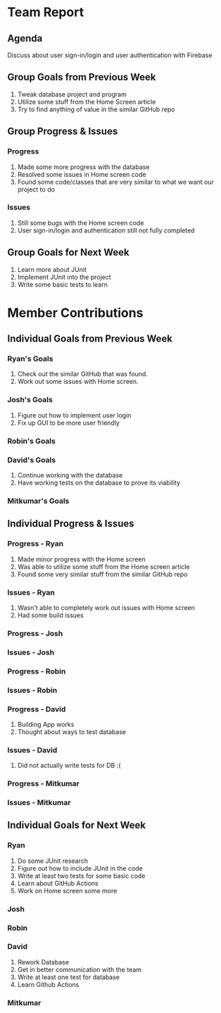 # Team Report

## Agenda
Discuss about user sign-in/login and user authentication with Firebase
## Group Goals from Previous Week
1. Tweak database project and program
2. Utilize some stuff from the Home Screen article
3. Try to find anything of value in the similar GitHub repo

## Group Progress & Issues
### Progress
1. Made some more progress with the database
2. Resolved some issues in Home screen code
3. Found some code/classes that are very similar to what we want our project to do
### Issues
1. Still some bugs with the Home screen code
2. User sign-in/login and authentication still not fully completed 
## Group Goals for Next Week
1. Learn more about JUnit
2. Implement JUnit into the project
3. Write some basic tests to learn
# Member Contributions

## Individual Goals from Previous Week
### Ryan's Goals
1. Check out the similar GitHub that was found.
2. Work out some issues with Home screen.  
### Josh's Goals
1. Figure out how to implement user login
2. Fix up GUI to be more user friendly
### Robin's Goals

### David's Goals
1. Continue working with the database
2. Have working tests on the database to prove its viability
### Mitkumar's Goals

## Individual Progress & Issues
### Progress - Ryan
1. Made minor progress with the Home screen
2. Was able to utilize some stuff from the Home screen article
3. Found some very similar stuff from the similar GitHub repo
### Issues - Ryan
1. Wasn't able to completely work out issues with Home screen
2. Had some build issues
### Progress - Josh

### Issues - Josh

### Progress - Robin

### Issues - Robin

### Progress - David
1. Building App works
2. Thought about ways to test database

### Issues - David
1. Did not actually write tests for DB :(

### Progress - Mitkumar
  
### Issues - Mitkumar
  
## Individual Goals for Next Week
### Ryan
1. Do some JUnit research
2. Figure out how to include JUnit in the code
3. Write at least two tests for some basic code
4. Learn about GitHub Actions
5. Work on Home screen some more   
### Josh

### Robin

### David
1. Rework Database
2. Get in better communication with the team
3. Write at least one test for database
4. Learn Github Actions
   
### Mitkumar
